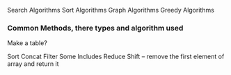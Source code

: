 Search Algorithms
Sort Algorithms
Graph Algorithms
Greedy Algorithms

### Common Methods, there types and algorithm used

Make a table?

Sort
Concat
Filter
Some
Includes
Reduce
Shift – remove the first element of array and return it
